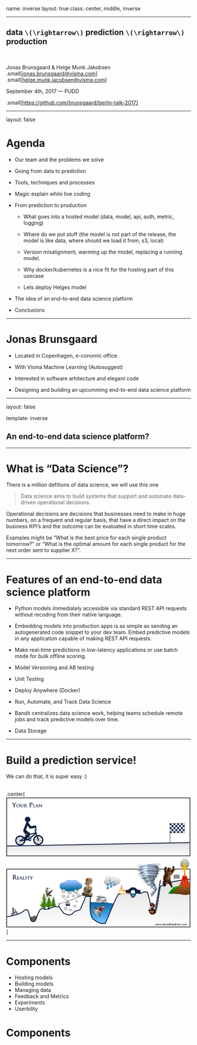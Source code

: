 name: inverse
layout: true
class: center, middle, inverse

---

## data `\(\rightarrow\)` prediction `\(\rightarrow\)` production
<br>

Jonas Brunsgaard & Helge Munk Jakobsen   
.small[jonas.brunsgaard@visma.com]   
.small[helge.munk.jacobsen@visma.com]

September 4th, 2017 — PUDD   

.small[https://github.com/brunsgaard/berlin-talk-2017]   

---

layout: false

# Agenda

* Our team and the problems we solve

* Going from data to prediction

 * Tools, techniques and processes

 * Magic explain while live coding

* From prediction to production

  * What goes into a hosted model (data, model, api, auth, metric, logging)

  * Where do we put stuff (the model is not part of the release, the model is like data, where should we load it from, s3, local)

  * Version misalignment, warming up the model, replacing a running model.

  * Why docker/kubernetes is a nice fit for the hosting part of this usecase

  * Lets deploy Helges model

* The idea of an end-to-end data science platform

* Conclusions

---

# Jonas Brunsgaard

* Located in Copenhagen, e-conomic office

* With Visma Machine Learning (Autosuggest)

* Interested in software arhitecture and elegant code

* Designing and building an upcomming end-to-end data science platform

---

layout: false

template: inverse

## An end-to-end data science platform?

---

# What is “Data Science”?

There is a million defitions of data science, we will use this one

> Data science aims to build systems that support and automate data-driven
> operational decisions. 

Operational decisions are decisions that businesses need to make in huge
numbers, on a frequent and regular basis, that have a direct impact on the
business KPI’s and the outcome can be evaluated in short time scales. 

Examples might be “What is the best price for each single product tomorrow?” or
“What is the optimal amount for each single product for the next order sent to
supplier X?”.

---

# Features of an end-to-end data science platform

* Python models immediately accessible via standard REST API requests without recoding from their native language.

* Embedding models into production apps is as simple as sending an autogenerated code snippet to your dev team. Embed predictive models in any application capable of making REST API requests.

* Make real-time predictions in low-latency applications or use batch mode for bulk offline scoring.


* Model Versioning and AB testing
* Unit Testing
* Deploy Anywhere (Docker)
* Run, Automate, and Track Data Science
* Bandit centralizes data science work, helping teams schedule remote jobs and track predictive models over time.
* Data Storage

---

# Build a prediction service!

We can do that, it is super easy :)

<br>.center[![:scale 65%](plans.png)]


---

# Components

* Hosting models
* Building models
* Managing data
* Feedback and Metrics
* Experiments
* Userbility

# Components
